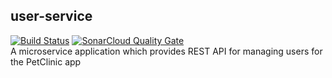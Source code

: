 ## user-service
[![Build Status](https://travis-ci.com/jferrater/petclinic-app.svg?branch=master)](https://travis-ci.com/jferrater/petclinic-app) [![SonarCloud Quality Gate](https://sonarcloud.io/api/project_badges/measure?project=jferrater_user-service&metric=alert_status)](https://sonarcloud.io/dashboard?id=jferrater_user-service)<br>
A microservice application which provides REST API for managing users for the PetClinic app